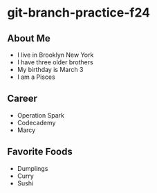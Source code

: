 # git-branch-practice-f24

## About Me

* I live in Brooklyn New York
* I have three older brothers
* My birthday is March 3
* I am a Pisces

## Career

* Operation Spark
* Codecademy
* Marcy

## Favorite Foods

* Dumplings
* Curry
* Sushi
  